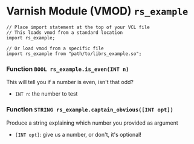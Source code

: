 <!--

   !!!!!!  WARNING: DO NOT EDIT THIS FILE!

   This file was generated from the Varnish VMOD source code.
   It will be automatically updated on each build.

-->
# Varnish Module (VMOD) `rs_example`

```vcl
// Place import statement at the top of your VCL file
// This loads vmod from a standard location
import rs_example;

// Or load vmod from a specific file
import rs_example from "path/to/librs_example.so";
```

### Function `BOOL rs_example.is_even(INT n)`

This will tell you if a number is even, isn't that odd?

* `INT n`:
the number to test

### Function `STRING rs_example.captain_obvious([INT opt])`

Produce a string explaining which number you provided as argument

* `[INT opt]`:
give us a number, or don't, it's optional!
